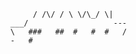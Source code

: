 

           / /\/ / \ \/\_/ \|
      ___/                   ---
      \   ###   ##  #   #  #   /
      -   # 